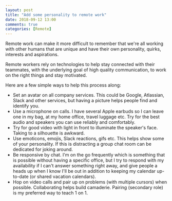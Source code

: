 ```yaml
---
layout: post
title: "Add some personality to remote work"
date: 2018-09-12 13:00
comments: true
categories: [Remote]
---
```


Remote work can make it more difficult to remember that we're all working with other humans that are unique and have their own personality, quirks, interests and aspirations.

Remote workers rely on technologies to help stay connected with their teammates, with the underlying goal of high quality communication, to work on the right things and stay motivated.

Here are a few simple ways to help this process along:

- Set an avatar on all company services. This could be Google, Atlassian, Slack and other services, but having a picture helps people find and identify you.
- Use a microphone on calls. I have several Apple earbuds so I can leave one in my bag, at my home office, travel luggage etc. Try for the best audio and speakers you can use reliably and comfortably.
- Try for good video with light in front to illuminate the speaker's face. Taking to a silhouette is awkward.
- Use emoticons, emojis, Slack reactions, gifs etc. This helps show some of your personality. If this is distracting a group chat room can be dedicated for joking around.
- Be responsive by chat. I'm on the go frequently which is something that is possible without having a specific office, but I try to respond with my availability if I can't answer something right away, and give people a heads up when I know I'll be out in addition to keeping my calendar up-to-date (or shared vacation calendars).
- Hop on video calls and pair up on problems (with multiple cursors) when possible. Collaborating helps build camaderie. Pairing (secondary role) is my preferred way to teach 1 on 1.


